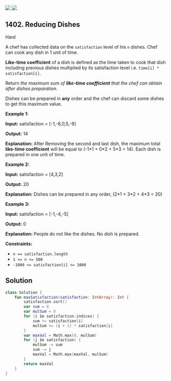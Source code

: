 [![](https://img.shields.io/github/stars/javadev/LeetCode-in-Kotlin?label=Stars&style=flat-square)](https://github.com/javadev/LeetCode-in-Kotlin)
[![](https://img.shields.io/github/forks/javadev/LeetCode-in-Kotlin?label=Fork%20me%20on%20GitHub%20&style=flat-square)](https://github.com/javadev/LeetCode-in-Kotlin/fork)

## 1402\. Reducing Dishes

Hard

A chef has collected data on the `satisfaction` level of his `n` dishes. Chef can cook any dish in 1 unit of time.

**Like-time coefficient** of a dish is defined as the time taken to cook that dish including previous dishes multiplied by its satisfaction level i.e. `time[i] * satisfaction[i]`.

Return _the maximum sum of **like-time coefficient** that the chef can obtain after dishes preparation_.

Dishes can be prepared in **any** order and the chef can discard some dishes to get this maximum value.

**Example 1:**

**Input:** satisfaction = [-1,-8,0,5,-9]

**Output:** 14

**Explanation:** After Removing the second and last dish, the maximum total **like-time coefficient** will be equal to (-1\*1 + 0\*2 + 5\*3 = 14). Each dish is prepared in one unit of time.

**Example 2:**

**Input:** satisfaction = [4,3,2]

**Output:** 20

**Explanation:** Dishes can be prepared in any order, (2\*1 + 3\*2 + 4\*3 = 20)

**Example 3:**

**Input:** satisfaction = [-1,-4,-5]

**Output:** 0

**Explanation:** People do not like the dishes. No dish is prepared.

**Constraints:**

*   `n == satisfaction.length`
*   `1 <= n <= 500`
*   `-1000 <= satisfaction[i] <= 1000`

## Solution

```kotlin
class Solution {
    fun maxSatisfaction(satisfaction: IntArray): Int {
        satisfaction.sort()
        var sum = 0
        var mulSum = 0
        for (i in satisfaction.indices) {
            sum += satisfaction[i]
            mulSum += (i + 1) * satisfaction[i]
        }
        var maxVal = Math.max(0, mulSum)
        for (j in satisfaction) {
            mulSum -= sum
            sum -= j
            maxVal = Math.max(maxVal, mulSum)
        }
        return maxVal
    }
}
```